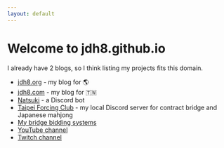 ```yaml
---
layout: default
---
```

Welcome to jdh8.github.io
=========================
I already have 2 blogs, so I think listing my projects fits this domain.

* [jdh8.org](https://jdh8.org) - my blog for 🌎
* [jdh8.com](https://jdh8.com) - my blog for 🇹🇼
* [Natsuki](https://discord.com/application-directory/410315411695992833) - a Discord bot
* [Taipei Forcing Club](https://discord.gg/9N6tRxDJXp) - my local Discord
  server for contract bridge and Japanese mahjong
* [My bridge bidding systems](https://jdh8.github.io/bridge-systems/)
* [YouTube channel](https://www.youtube.com/@jdh8)
* [Twitch channel](https://www.twitch.tv/jdh863)
